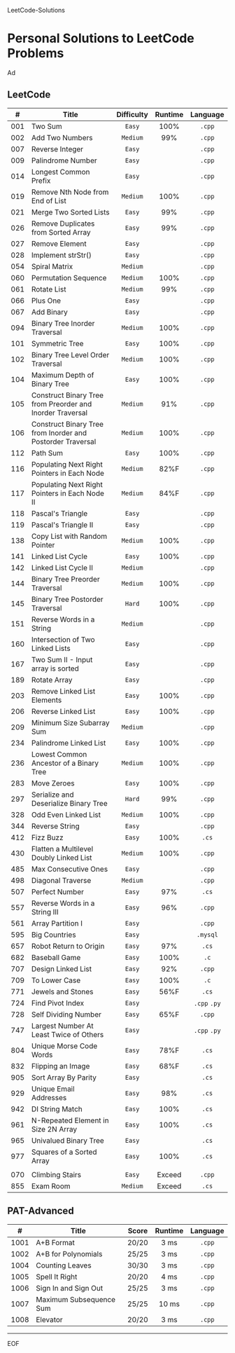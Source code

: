 LeetCode-Solutions


Personal Solutions to LeetCode Problems
================================================================================

Ad


LeetCode
--------------------------------------------------------------------------------

| #   | Title                                                      | Difficulty | Runtime |   Language   |
| --- | ---------------------------------------------------------- | :--------: | :-----: | :----------: |
| 001 | Two Sum                                                    |   `Easy`   |  100%   |    `.cpp`    |
| 002 | Add Two Numbers                                            |  `Medium`  |   99%   |    `.cpp`    |
| 007 | Reverse Integer                                            |   `Easy`   |         |    `.cpp`    |
| 009 | Palindrome Number                                          |   `Easy`   |         |    `.cpp`    |
| 014 | Longest Common Prefix                                      |   `Easy`   |         |    `.cpp`    |
| 019 | Remove Nth Node from End of List                           |  `Medium`  |  100%   |    `.cpp`    |
| 021 | Merge Two Sorted Lists                                     |   `Easy`   |   99%   |    `.cpp`    |
| 026 | Remove Duplicates from Sorted Array                        |   `Easy`   |   99%   |    `.cpp`    |
| 027 | Remove Element                                             |   `Easy`   |         |    `.cpp`    |
| 028 | Implement strStr()                                         |   `Easy`   |         |    `.cpp`    |
| 054 | Spiral Matrix                                              |  `Medium`  |         |    `.cpp`    |
| 060 | Permutation Sequence                                       |  `Medium`  |  100%   |    `.cpp`    |
| 061 | Rotate List                                                |  `Medium`  |   99%   |    `.cpp`    |
| 066 | Plus One                                                   |   `Easy`   |         |    `.cpp`    |
| 067 | Add Binary                                                 |   `Easy`   |         |    `.cpp`    |
| 094 | Binary Tree Inorder Traversal                              |  `Medium`  |  100%   |    `.cpp`    |
| 101 | Symmetric Tree                                             |   `Easy`   |  100%   |    `.cpp`    |
| 102 | Binary Tree Level Order Traversal                          |  `Medium`  |  100%   |    `.cpp`    |
| 104 | Maximum Depth of Binary Tree                               |   `Easy`   |  100%   |    `.cpp`    |
| 105 | Construct Binary Tree from Preorder and Inorder Traversal  |  `Medium`  |   91%   |    `.cpp`    |
| 106 | Construct Binary Tree from Inorder and Postorder Traversal |  `Medium`  |  100%   |    `.cpp`    |
| 112 | Path Sum                                                   |   `Easy`   |  100%   |    `.cpp`    |
| 116 | Populating Next Right Pointers in Each Node                |  `Medium`  |  82%F   |    `.cpp`    |
| 117 | Populating Next Right Pointers in Each Node II             |  `Medium`  |  84%F   |    `.cpp`    |
| 118 | Pascal's Triangle                                          |   `Easy`   |         |    `.cpp`    |
| 119 | Pascal's Triangle II                                       |   `Easy`   |         |    `.cpp`    |
| 138 | Copy List with Random Pointer                              |  `Medium`  |  100%   |    `.cpp`    |
| 141 | Linked List Cycle                                          |   `Easy`   |  100%   |    `.cpp`    |
| 142 | Linked List Cycle II                                       |  `Medium`  |         |    `.cpp`    |
| 144 | Binary Tree Preorder Traversal                             |  `Medium`  |  100%   |    `.cpp`    |
| 145 | Binary Tree Postorder Traversal                            |   `Hard`   |  100%   |    `.cpp`    |
| 151 | Reverse Words in a String                                  |  `Medium`  |         |    `.cpp`    |
| 160 | Intersection of Two Linked Lists                           |   `Easy`   |         |    `.cpp`    |
| 167 | Two Sum II - Input array is sorted                         |   `Easy`   |         |    `.cpp`    |
| 189 | Rotate Array                                               |   `Easy`   |         |    `.cpp`    |
| 203 | Remove Linked List Elements                                |   `Easy`   |  100%   |    `.cpp`    |
| 206 | Reverse Linked List                                        |   `Easy`   |  100%   |    `.cpp`    |
| 209 | Minimum Size Subarray Sum                                  |  `Medium`  |         |    `.cpp`    |
| 234 | Palindrome Linked List                                     |   `Easy`   |  100%   |    `.cpp`    |
| 236 | Lowest Common Ancestor of a Binary Tree                    |  `Medium`  |  100%   |    `.cpp`    |
| 283 | Move Zeroes                                                |   `Easy`   |  100%   |    `.cpp`    |
| 297 | Serialize and Deserialize Binary Tree                      |   `Hard`   |   99%   |    `.cpp`    |
| 328 | Odd Even Linked List                                       |  `Medium`  |  100%   |    `.cpp`    |
| 344 | Reverse String                                             |   `Easy`   |         |    `.cpp`    |
| 412 | Fizz Buzz                                                  |   `Easy`   |  100%   |    `.cs`     |
| 430 | Flatten a Multilevel Doubly Linked List                    |  `Medium`  |  100%   |    `.cpp`    |
| 485 | Max Consecutive Ones                                       |   `Easy`   |         |    `.cpp`    |
| 498 | Diagonal Traverse                                          |  `Medium`  |         |    `.cpp`    |
| 507 | Perfect Number                                             |   `Easy`   |   97%   |    `.cs`     |
| 557 | Reverse Words in a String III                              |   `Easy`   |   96%   |    `.cpp`    |
| 561 | Array Partition I                                          |   `Easy`   |         |    `.cpp`    |
| 595 | Big Countries                                              |   `Easy`   |         |   `.mysql`   |
| 657 | Robot Return to Origin                                     |   `Easy`   |   97%   |    `.cs`     |
| 682 | Baseball Game                                              |   `Easy`   |  100%   |     `.c`     |
| 707 | Design Linked List                                         |   `Easy`   |   92%   |    `.cpp`    |
| 709 | To Lower Case                                              |   `Easy`   |  100%   |     `.c`     |
| 771 | Jewels and Stones                                          |   `Easy`   |  56%F   |    `.cs`     |
| 724 | Find Pivot Index                                           |   `Easy`   |         | `.cpp` `.py` |
| 728 | Self Dividing Number                                       |   `Easy`   |  65%F   |    `.cpp`    |
| 747 | Largest Number At Least Twice of Others                    |   `Easy`   |         | `.cpp` `.py` |
| 804 | Unique Morse Code Words                                    |   `Easy`   |  78%F   |    `.cs`     |
| 832 | Flipping an Image                                          |   `Easy`   |  68%F   |    `.cs`     |
| 905 | Sort Array By Parity                                       |   `Easy`   |         |    `.cs`     |
| 929 | Unique Email Addresses                                     |   `Easy`   |   98%   |    `.cs`     |
| 942 | DI String Match                                            |   `Easy`   |  100%   |    `.cs`     |
| 961 | N-Repeated Element in Size 2N Array                        |   `Easy`   |  100%   |    `.cs`     |
| 965 | Univalued Binary Tree                                      |   `Easy`   |         |    `.cs`     |
| 977 | Squares of a Sorted Array                                  |   `Easy`   |  100%   |    `.cs`     |
|     |
| 070 | Climbing Stairs                                            |   `Easy`   | Exceed  |    `.cpp`    |
| 855 | Exam Room                                                  |  `Medium`  | Exceed  |    `.cs`     |


PAT-Advanced
--------------------------------------------------------------------------------

| #    | Title                   | Score | Runtime | Language |
| ---- | ----------------------- | :---: | :-----: | :------: |
| 1001 | A+B Format              | 20/20 |  3 ms   |  `.cpp`  |
| 1002 | A+B for Polynomials     | 25/25 |  3 ms   |  `.cpp`  |
| 1004 | Counting Leaves         | 30/30 |  3 ms   |  `.cpp`  |
| 1005 | Spell It Right          | 20/20 |  4 ms   |  `.cpp`  |
| 1006 | Sign In and Sign Out    | 25/25 |  3 ms   |  `.cpp`  |
| 1007 | Maximum Subsequence Sum | 25/25 |  10 ms  |  `.cpp`  |
| 1008 | Elevator                | 20/20 |  3 ms   |  `.cpp`  |


--------------------------------------------------------------------------------


EOF
